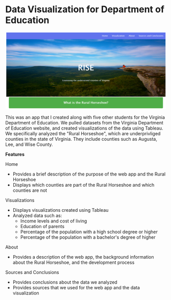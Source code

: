 # Data Visualization for Department of Education
![Image of Home Page](images/Home.PNG)

This was an app that I created along with five other students for the Virginia Department of Education. We pulled datasets from the Virginia Department of Education website, and created visualizations of the data using Tableau. We specifically analyzed the "Rural Horseshoe", which are underprivliged counties in the state of Virginia. They include counties such as Augusta, Lee, and Wise County.

**Features**

Home
* Provides a brief description of the purpose of the web app and the Rural Horseshoe
* Displays which counties are part of the Rural Horseshoe and which counties are not

Visualizations
* Displays visualizations created using Tableau
* Analyzed data such as:
    * Income levels and cost of living
    * Education of parents
    * Percentage of the population with a high school degree or higher
    * Percentage of the population with a bachelor's degree of higher

About
* Provides a description of the web app, the background information about the Rural Horseshoe, and the development process

Sources and Conclusions
* Provides conclusions about the data we analyzed
* Provides sources that we used for the web app and the data visualization



